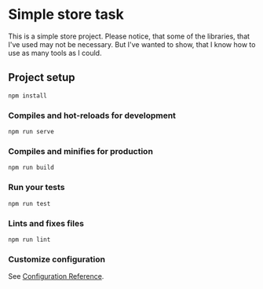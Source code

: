 # Simple store task
This is a simple store project. Please notice, that some of the libraries, that I've used may not be necessary. But I've wanted to show, that I know how to use as many tools as I could.

## Project setup
```
npm install
```

### Compiles and hot-reloads for development
```
npm run serve
```

### Compiles and minifies for production
```
npm run build
```

### Run your tests
```
npm run test
```

### Lints and fixes files
```
npm run lint
```

### Customize configuration
See [Configuration Reference](https://cli.vuejs.org/config/).
